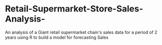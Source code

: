 # Retail-Supermarket-Store-Sales-Analysis-
An analysis of a Giant retail supermarket chain's sales data for a period of 2 years using R to build a model for forecasting Sales
